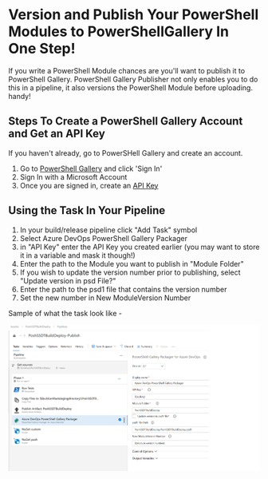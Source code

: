 
# Version and Publish Your PowerShell Modules to PowerShellGallery In One Step!

If you write a PowerShell Module chances are you'll want to publish it to PowerShell Gallery. PowerShell Gallery Publisher not only enables you to do this in a pipeline, it also versions the PowerShell Module before uploading. handy!

## Steps To Create a PowerShell Gallery Account and Get an API Key 

If you haven't already, go to PowerSHell Gallery and create an account.
1. Go to [PowerShell Gallery](https://www.powershellgallery.com/) and click 'Sign In'
2. Sign In with a Microsoft Account
3. Once you are signed in, create an [API Key](https://docs.microsoft.com/en-us/powershell/gallery/how-to/managing-profile/creating-APIkeys)

## Using the Task In Your Pipeline

1. In your build/release pipeline click "Add Task" symbol
2. Select Azure DevOps PowerShell Gallery Packager
3. in "API Key" enter the API Key you created earlier (you may want to store it in a variable and mask it though!)
4. Enter the path to the Module you want to publish in "Module Folder"
5. If you wish to update the version number prior to publishing, select "Update version in psd File?"
6. Enter the path to the psd1 file that contains the version number
7. Set the new number in New ModuleVersion Number

Sample of what the task look like - 

![sample](..\sample.png)